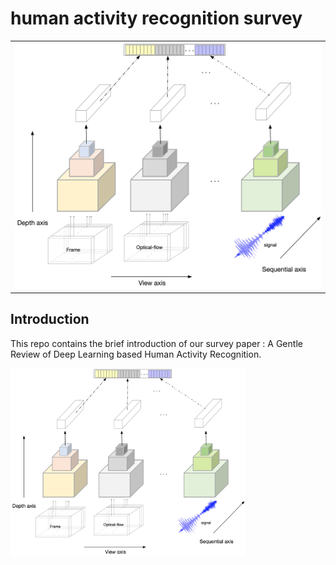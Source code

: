 # human activity recognition survey

<table style="border:0px">
   <tr>
       <td><img src="assets/taxonomy.jpg" frame=void rules=none></td>
   </tr>
</table>

## Introduction
This repo contains the brief introduction of our survey paper : A Gentle Review of Deep Learning based Human Activity Recognition.

<img src="https://github.com/Ontheway361/Human-Activity-Recognition/blob/master/assets/taxonomy.jpg" width="375" alt="首页"/>

